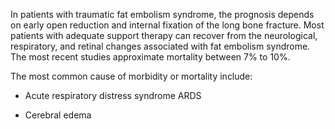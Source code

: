 In patients with traumatic fat embolism syndrome, the prognosis depends on early open reduction and internal fixation of the long bone fracture. Most patients with adequate support therapy can recover from the neurological, respiratory, and retinal changes associated with fat embolism syndrome. The most recent studies approximate mortality between 7% to 10%.

The most common cause of morbidity or mortality include:

- Acute respiratory distress syndrome ARDS

- Cerebral edema
